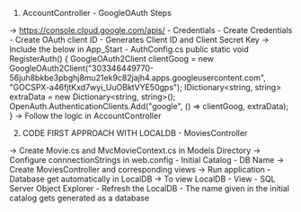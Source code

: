 1. AccountController - GoogleOAuth Steps

 -> https://console.cloud.google.com/apis/ - Credentials - Create Credentials - Create OAuth client ID - Generates Client ID and Client Secret Key
 -> Include the below in App_Start - AuthConfig.cs
   public static void RegisterAuth()
        {
            GoogleOAuth2Client clientGoog = new GoogleOAuth2Client("303346449770-56juh8bkbe3pbghj8mu21ek9c82jajh4.apps.googleusercontent.com", "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");
            IDictionary<string, string> extraData = new Dictionary<string, string>();            
            OpenAuth.AuthenticationClients.Add("google", () => clientGoog, extraData);
        }
   -> Follow the logic in AccountController

2. CODE FIRST APPROACH WITH LOCALDB - MoviesController

  -> Create Movie.cs and MvcMovieContext.cs in Models Directory
  -> Configure connnectionStrings in web.config - Initial Catalog - DB Name
  -> Create MoviesController and corresponding views
  -> Run application - Database get automatically in LocalDB
  -> To view LocalDB - View - SQL Server Object Explorer - Refresh the LocalDB - The name given in the initial catalog gets generated as a database

